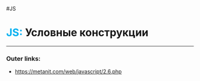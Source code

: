 #JS
# <font color="#00b0f0">JS:</font> Условные конструкции
---
### Outer links:
- https://metanit.com/web/javascript/2.6.php